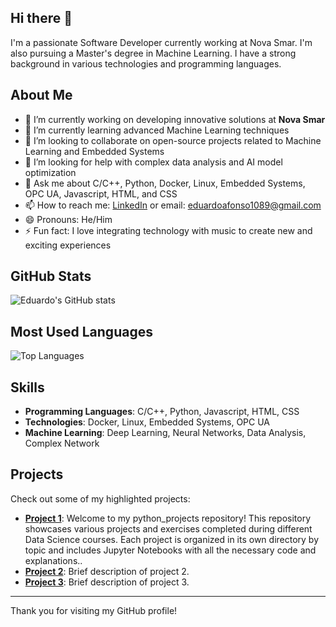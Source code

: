 ## Hi there 👋

<!--
**eduardoafonso1089/eduardoafonso1089** is a ✨ _special_ ✨ repository because its `README.md` (this file) appears on your GitHub profile.

Here are some ideas to get you started:

- 🔭 I’m currently working on ...
- 🌱 I’m currently learning ...
- 👯 I’m looking to collaborate on ...
- 🤔 I’m looking for help with ...
- 💬 Ask me about ...
- 📫 How to reach me: ...
- 😄 Pronouns: ...
- ⚡ Fun fact: ...
-->

I'm a passionate Software Developer currently working at Nova Smar. I'm also pursuing a Master's degree in Machine Learning. I have a strong background in various technologies and programming languages.

## About Me

- 🔭 I’m currently working on developing innovative solutions at **Nova Smar**
- 🌱 I’m currently learning advanced Machine Learning techniques
- 👯 I’m looking to collaborate on open-source projects related to Machine Learning and Embedded Systems
- 🤔 I’m looking for help with complex data analysis and AI model optimization
- 💬 Ask me about C/C++, Python, Docker, Linux, Embedded Systems, OPC UA, Javascript, HTML, and CSS
- 📫 How to reach me: [LinkedIn](https://www.linkedin.com/in/eduardo-afonso-651b81135/) or email: eduardoafonso1089@gmail.com
- 😄 Pronouns: He/Him
- ⚡ Fun fact: I love integrating technology with music to create new and exciting experiences

## GitHub Stats

![Eduardo's GitHub stats](https://github-readme-stats.vercel.app/api?username=eduardoafonso1089&show_icons=true&theme=radical)

## Most Used Languages

![Top Languages](https://github-readme-stats.vercel.app/api/top-langs/?username=eduardoafonso1089&layout=compact&theme=radical)

## Skills

- **Programming Languages**: C/C++, Python, Javascript, HTML, CSS
- **Technologies**: Docker, Linux, Embedded Systems, OPC UA
- **Machine Learning**: Deep Learning, Neural Networks, Data Analysis, Complex Network

## Projects

Check out some of my highlighted projects:

- **[Project 1]([https://github.com/eduardoafonso1089/project1](https://github.com/eduardoafonso1089/python_projects))**: Welcome to my python_projects repository! This repository showcases various projects and exercises completed during different Data Science courses. Each project is organized in its own directory by topic and includes Jupyter Notebooks with all the necessary code and explanations..
- **[Project 2](https://github.com/eduardoafonso1089/project2)**: Brief description of project 2.
- **[Project 3](https://github.com/eduardoafonso1089/project3)**: Brief description of project 3.

---

Thank you for visiting my GitHub profile!
